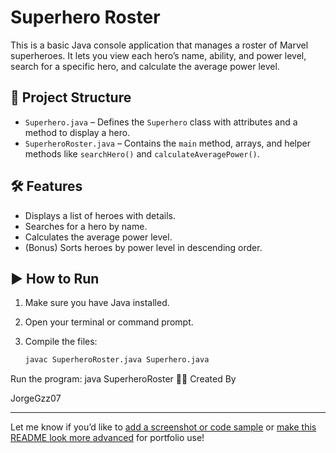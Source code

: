 # Superhero Roster

This is a basic Java console application that manages a roster of Marvel superheroes. It lets you view each hero’s name, ability, and power level, search for a specific hero, and calculate the average power level.

## 📂 Project Structure

- `Superhero.java` – Defines the `Superhero` class with attributes and a method to display a hero.
- `SuperheroRoster.java` – Contains the `main` method, arrays, and helper methods like `searchHero()` and `calculateAveragePower()`.

## 🛠 Features

- Displays a list of heroes with details.
- Searches for a hero by name.
- Calculates the average power level.
- (Bonus) Sorts heroes by power level in descending order.

## ▶️ How to Run

1. Make sure you have Java installed.
2. Open your terminal or command prompt.
3. Compile the files:

   ```bash
   javac SuperheroRoster.java Superhero.java
Run the program:
java SuperheroRoster
🧑‍💻 Created By

JorgeGzz07

---

Let me know if you’d like to [add a screenshot or code sample](f) or [make this README look more advanced](f) for portfolio use!
